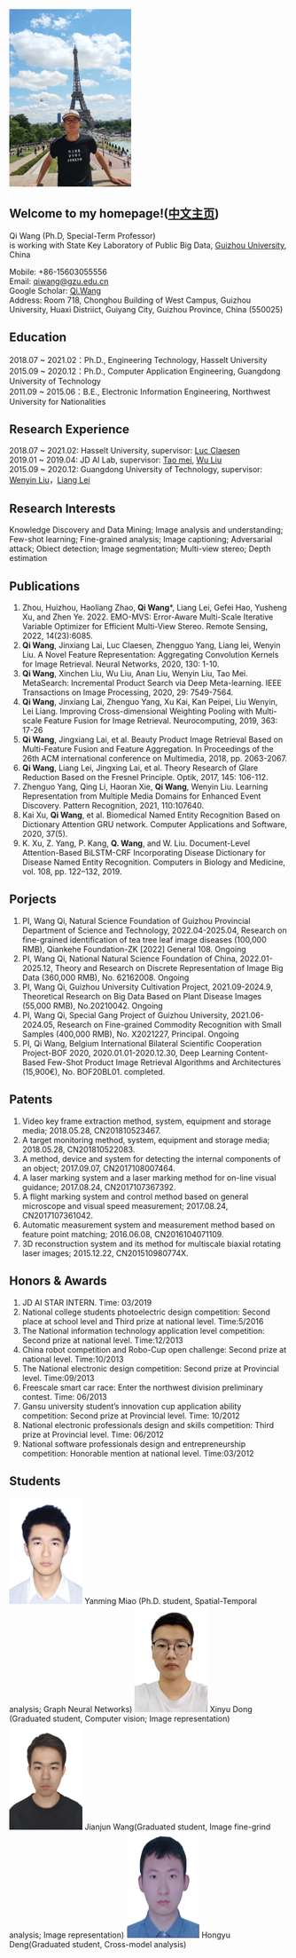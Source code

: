 <img src="me.jpg" width = "220" height = "320">

## Welcome to my homepage!([**中文主页**](Chinese.md))
 Qi Wang (Ph.D, Special-Term Professor)  
 is working with State Key Laboratory of Public Big Data, [Guizhou University](http://www.gzu.edu.cn/en/), China  

Mobile: +86-15603055556  
Email: qiwang@gzu.edu.cn   
Google Scholar: [Qi.Wang](https://scholar.google.com/citations?user=jUcEacsAAAAJ&hl=zh-CN)   
Address: Room 718, Chonghou Building of West Campus, Guizhou University, Huaxi Distriict, Guiyang City, Guizhou Province, China (550025)
				
## Education

2018.07 ~ 2021.02：Ph.D., Engineering Technology, Hasselt University  
2015.09 ~ 2020.12：Ph.D., Computer Application Engineering, Guangdong University of Technology  
2011.09 ~ 2015.06：B.E., Electronic Information Engineering, Northwest University for Nationalities

## Research Experience

2018.07 ~ 2021.02: Hasselt University, supervisor: [Luc Claesen](https://www.uhasselt.be/fiche?voornaam=luc&naam=claesen#fiche)  
2019.01 ~ 2019.04: JD AI Lab, supervisor: [Tao mei](http://taomei.me/), [Wu Liu](http://liuwu.weebly.com/)  
2015.09 ~ 2020.12: Guangdong University of Technology, supervisor: [Wenyin Liu](http://www.wislab.cn/liuwy/cv.htm)，[Liang Lei](https://yzw.gdut.edu.cn/info/1124/4546.htm)


## Research Interests
Knowledge Discovery and Data Mining; Image analysis and understanding; Few-shot learning; Fine-grained analysis; Image captioning; Adversarial attack; Obiect detection; Image segmentation; Multi-view stereo; Depth estimation

## Publications
1. Zhou, Huizhou, Haoliang Zhao, **Qi Wang***, Liang Lei, Gefei Hao, Yusheng Xu, and Zhen Ye. 2022. EMO-MVS: Error-Aware Multi-Scale Iterative Variable Optimizer for Efficient Multi-View Stereo. Remote Sensing, 2022, 14(23):6085. 
2. **Qi Wang**, Jinxiang Lai, Luc Claesen, Zhengguo Yang, Liang lei, Wenyin Liu. A Novel Feature Representation: Aggregating Convolution Kernels for Image Retrieval. Neural Networks, 2020, 130: 1-10. 
3. **Qi Wang**, Xinchen Liu, Wu Liu, Anan Liu, Wenyin Liu, Tao Mei. MetaSearch: Incremental Product Search via Deep Meta-learning. IEEE Transactions on Image Processing, 2020, 29: 7549-7564.
4. **Qi Wang**, Jinxiang Lai, Zhenguo Yang, Xu Kai, Kan Peipei, Liu Wenyin, Lei Liang. Improving Cross-dimensional Weighting Pooling with Multi-scale Feature Fusion for Image Retrieval. Neurocomputing, 2019, 363: 17-26
5. **Qi Wang**, Jingxiang Lai, et al. Beauty Product Image Retrieval Based on Multi-Feature Fusion and Feature Aggregation. In Proceedings of the 26th ACM international conference on Multimedia, 2018, pp. 2063-2067.
6. **Qi Wang**, Liang Lei, Jingxing Lai, et al. Theory Research of Glare Reduction Based on the Fresnel Principle. Optik, 2017, 145: 106-112. 
7. Zhenguo Yang, Qing Li, Haoran Xie, **Qi Wang**, Wenyin Liu. Learning Representation from Multiple Media Domains for Enhanced Event Discovery. Pattern Recognition, 2021, 110:107640.  
8. Kai Xu, **Qi Wang**, et al. Biomedical Named Entity Recognition Based on Dictionary Attention GRU network. Computer Applications and Software, 2020, 37(5). 
9. K. Xu, Z. Yang, P. Kang, **Q. Wang**, and W. Liu. Document-Level Attention-Based BiLSTM-CRF Incorporating Disease Dictionary for Disease Named Entity Recognition. Computers in Biology and Medicine, vol. 108, pp. 122–132, 2019. 


## Porjects  
1. PI, Wang Qi, Natural Science Foundation of Guizhou Provincial Department of Science and Technology, 2022.04-2025.04, Research on fine-grained identification of tea tree leaf image diseases (100,000 RMB), Qiankehe Foundation-ZK [2022] General 108. Ongoing    
2. PI, Wang Qi, National Natural Science Foundation of China, 2022.01-2025.12, Theory and Research on Discrete Representation of Image Big Data (360,000 RMB), No. 62162008. Ongoing   
3. PI, Wang Qi, Guizhou University Cultivation Project, 2021.09-2024.9, Theoretical Research on Big Data Based on Plant Disease Images (55,000 RMB), No.20210042. Ongoing   
4. PI, Wang Qi, Special Gang Project of Guizhou University, 2021.06-2024.05, Research on Fine-grained Commodity Recognition with Small Samples (400,000 RMB), No. X2021227, Principal. Ongoing   
5. PI, Qi Wang, Belgium International Bilateral Scientific Cooperation Project-BOF 2020, 2020.01.01-2020.12.30, Deep Learning Content-Based Few-Shot Product Image Retrieval Algorithms and Architectures (15,900€), No. BOF20BL01. completed.  

## Patents
1.	Video key frame extraction method, system, equipment and storage media; 2018.05.28, CN201810523467.
2.	A target monitoring method, system, equipment and storage media; 2018.05.28, CN201810522083.
3.	A method, device and system for detecting the internal components of an object; 2017.09.07, CN2017108007464.
4.	A laser marking system and a laser marking method for on-line visual guidance; 2017.08.24, CN2017107367392.
5.	A flight marking system and control method based on general microscope and visual speed measurement; 2017.08.24, CN2017107361042.
6.	Automatic measurement system and measurement method based on feature point matching; 2016.06.08, CN2016104071109.
7.	3D reconstruction system and its method for multiscale biaxial rotating laser images; 2015.12.22, CN201510980774X.


## Honors & Awards

1.	JD AI STAR INTERN. Time: 03/2019
2.	National college students photoelectric design competition: 
	Second place at school level and Third prize at national level. Time:5/2016
3.	The National information technology application level competition:                                                                                               Second prize at national level. Time:12/2013
4.	China robot competition and Robo-Cup open challenge:
	Second prize at national level. Time:10/2013                                                                                
5.	The National electronic design competition:
	Second prize at Provincial level. Time:09/2013
6.	Freescale smart car race:
	Enter the northwest division preliminary contest. Time: 06/2013
7.	Gansu university student’s innovation cup application ability competition:
	Second prize at Provincial level. Time: 10/2012
8.	National electronic professionals design and skills competition:
	Third prize at Provincial level. Time: 06/2012
9.	National software professionals design and entrepreneurship competition:
	Honorable mention at national level. Time:03/2012   

## Students

<img src="miaoyanming.png" width = "132" height = "192">  
Yanming Miao (Ph.D. student, Spatial-Temporal analysis; Graph Neural Networks)


<img src="dongxinyu.png" width = "132" height = "192">  
Xinyu Dong (Graduated student, Computer vision; Image representation)


<img src="wangjianjun.png" width = "132" height = "192">  
Jianjun Wang(Graduated student, Image fine-grind analysis; Image representation)

<img src="denghongyu.png" width = "132" height = "192">  
Hongyu Deng(Graduated student, Cross-model analysis)
